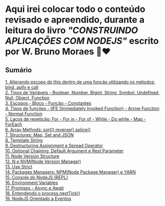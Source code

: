 # Aqui irei colocar todo o conteúdo revisado e apreendido, durante a leitura do livro <i>"CONSTRUINDO APLICAÇÕES COM NODEJS"</i> escrito por W. Bruno Moraes 📖❤️

## Sumário

<a href="https://github.com/ruanvsrateira/livro-js/blob/main/bind-call-apply/index.js">1. Alterando escopo do this dentro de uma função utilizando os métodos: bind, aplly e call</a> <br />
<a href="https://github.com/ruanvsrateira/livro-js/blob/main/variable-types/index.js">2. Tipos de Variáveis - Boolean, Number, Bigint, String, Symbol, Undefined, Null, Object, Function </a> <br />
<a href="https://github.com/ruanvsrateira/livro-js/blob/main/scopes/index.js">3. Escopos - Bloco - Função - Constantes </a> <br />
<a href="https://github.com/ruanvsrateira/livro-js/blob/main/function-types/index.js">4. Tipos de funções - IIFE (Immediately Invoked Function) - Arrow Function - Normal Function </a> <br />
<a href="https://github.com/ruanvsrateira/livro-js/blob/main/loops/index.js">5. Laços de repetição: For - For in - For of - While - Do while - Map - ForEach </a> <br />
<a href="https://github.com/ruanvsrateira/livro-js/blob/main/array-methods/index.js">6. Array Methods: sort() reverse() splice() </a> <br />
<a href="https://github.com/ruanvsrateira/livro-js/blob/main/structure-map-set-and-json/">7. Structures: Map, Set and JSON </a> <br />
<a href="https://github.com/ruanvsrateira/livro-js/blob/main/template-string/index.js">8. Template String </a> <br />
<a href="https://github.com/ruanvsrateira/livro-js/blob/main/destructuring-assignment-and-spread-operator/index.js">9. Destructuring Assignment e Spread Operator</a> <br />
<a href="https://github.com/ruanvsrateira/livro-js/blob/main/optional-chaining-default-argument-and-rest-parameters/index.js">10. Optional Chaining, Default Argument e Rest Parameter</a> <br /><a href="https://github.com/ruanvsrateira/livro-js/blob/main/node-version-structure/index.js">11. Node Version Structure</a> <br />
<a href="https://github.com/ruanvsrateira/livro-js/blob/main/n-and-nvm/index.js">12. N e NVM(Node Version Manager)</a> <br />
<a href="https://github.com/ruanvsrateira/livro-js/blob/main/use-strict/index.js">13. Use Strict</a> <br />
<a href="https://github.com/ruanvsrateira/livro-js/blob/main/npm-npx-yarn/index.js">14. Packages Managers: NPM(Node Package Manager) e YARN</a> <br />
<a href="https://github.com/ruanvsrateira/livro-js/blob/main/node-terminal/index.js">15. Console do NodeJS (REPL)</a> <br />
<a href="https://github.com/ruanvsrateira/livro-js/blob/main/environment-variables/index.js">16. Environment Variables</a> <br />
<a href="https://github.com/ruanvsrateira/livro-js/blob/main/promises-async-await/index.js">17. Promises - Async e Await</a> <br />
<a href="https://github.com/ruanvsrateira/livro-js/blob/main/process-nexttick/index.js">18. Entendendo o process.nextTick()</a> <br />
<a href="https://github.com/ruanvsrateira/livro-js/blob/main/node-event-driven/index.js">19. NodeJS Orientado a Eventos</a> <br />
